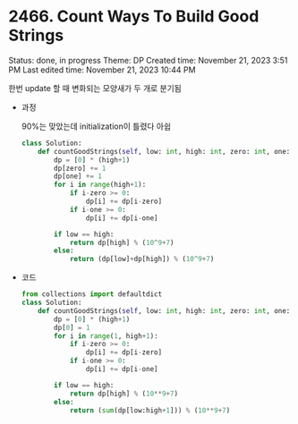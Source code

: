 # 2466. Count Ways To Build Good Strings

Status: done, in progress
Theme: DP
Created time: November 21, 2023 3:51 PM
Last edited time: November 21, 2023 10:44 PM

한번 update 할 때 변화되는 모양새가 두 개로 분기됨

- 과정
    
    90%는 맞았는데 initialization이 틀렸다 아쉽
    
    ```python
    class Solution:
        def countGoodStrings(self, low: int, high: int, zero: int, one: int) -> int:
            dp = [0] * (high+1)
            dp[zero] += 1
            dp[one] += 1 
            for i in range(high+1):
                if i-zero >= 0:
                    dp[i] += dp[i-zero]
                if i-one >= 0:
                    dp[i] += dp[i-one]
    
            if low == high:
                return dp[high] % (10^9+7)
            else:
                return (dp[low]+dp[high]) % (10^9+7)
    ```
    
- 코드
    
    ```python
    from collections import defaultdict
    class Solution:
        def countGoodStrings(self, low: int, high: int, zero: int, one: int) -> int:
            dp = [0] * (high+1)
            dp[0] = 1
            for i in range(1, high+1):
                if i-zero >= 0:
                    dp[i] += dp[i-zero]
                if i-one >= 0:
                    dp[i] += dp[i-one]
    
            if low == high:
                return dp[high] % (10**9+7)
            else:
                return (sum(dp[low:high+1])) % (10**9+7)
    ```